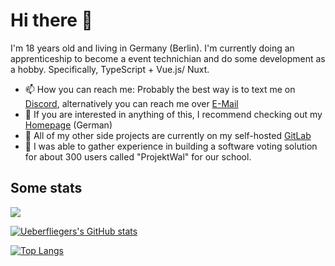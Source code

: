 # Hi there 👋

I'm 18 years old and living in Germany (Berlin). I'm currently doing an apprenticeship to become a event technichian and do some development as a hobby. Specifically, TypeScript + Vue.js/ Nuxt.

- 📫 How you can reach me: Probably the best way is to text me on [Discord](https://discord.com/users/307527670478929941), alternatively you can reach me over [E-Mail](mailto:ueberflieger.gaming@gmail.com)
- 🧠 If you are interested in anything of this, I recommend checking out my [Homepage](https://uebie.de) (German)
- 🔬 All of my other side projects are currently on my self-hosted [GitLab](https://lab.uebie.de)
- 🐳 I was able to gather experience in building a software voting solution for about 300 users called "ProjektWal" for our school.

## Some stats
[![](https://komarev.com/ghpvc/?username=ueberflieger50&label=PROFILE+VIEWS)](https://github.com/antonkomarev/github-profile-views-counter)

[![Ueberfliegers's GitHub stats](https://github-readme-stats.vercel.app/api?username=ueberflieger50&show_icons=true&theme=onedark)](https://github.com/anuraghazra/github-readme-stats)

[![Top Langs](https://github-readme-stats.vercel.app/api/top-langs/?username=ueberflieger50&theme=onedark)](https://github.com/anuraghazra/github-readme-stats)

